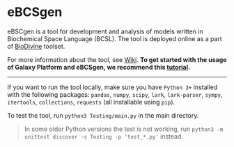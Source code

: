 # eBCSgen

eBSCgen is a tool for development and analysis of models written in Biochemical Space Language (BCSL). The tool is deployed online as a part of [BioDivine](https://biodivine-vm.fi.muni.cz/galaxy/) toolset. 

For more information about the tool, see [Wiki](https://github.com/sybila/eBCSgen/wiki). **To get started with the usage of Galaxy Platform and eBCSgen, we recommend this [tutorial](https://www.fi.muni.cz/~xtrojak/files/papers/eBCSgen_tutorial.pdf).**

---

If you want to run the tool locally, make sure you have `Python 3+` installed with the following packages: `pandas`, `numpy`, `scipy`, `lark`, `lark-parser`, `sympy`, `itertools`, `collections`, `requests` (all installable using `pip`).

To test the tool, run `python3 Testing/main.py` in the main directory.

> In some older Python versions the test is not working, run `python3 -m unittest discover -s Testing -p 'test_*.py'` instead.
